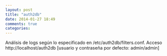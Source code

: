 ```yaml
---
layout: post
title: "auth2db"
date: 2014-01-27 18:49
comments: true
categories: 
---
```

Análisis de logs según lo especificado en /etc/auth2db/filters.conf. Acceso http://localhost/auth2db [usuario y contraseña por defecto: admin/admin]

